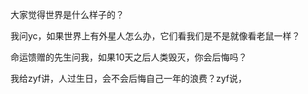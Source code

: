 大家觉得世界是什么样子的？

我问yc，如果世界上有外星人怎么办，它们看我们是不是就像看老鼠一样？

命运馈赠的先生问我，如果10天之后人类毁灭，你会后悔吗？

我给zyf讲，人过生日，会不会后悔自己一年的浪费？zyf说，
<!--stackedit_data:
eyJoaXN0b3J5IjpbOTYxMTY5MzY3XX0=
-->